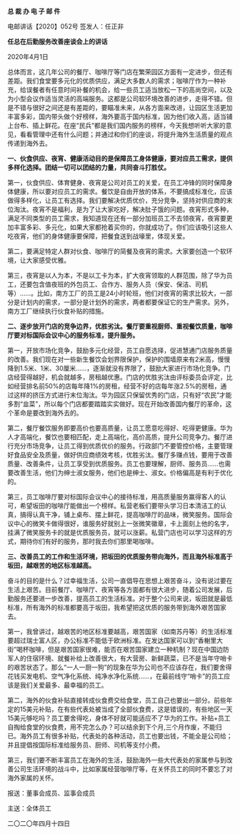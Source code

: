 **总 裁 办 电 子 邮 件**

 

电邮讲话【2020】052号              签发人：任正非 



**任总在后勤服务改善座谈会上的讲话**

2020年4月1日

总体而言，这几年公司的餐厅、咖啡厅等门店在繁荣园区方面有一定进步，但还有差距。我们食堂要多元化的优质供应，满足大多数人的需求；咖啡厅作为一种补充，给误餐者有任意时间补餐的机会，给一些员工适当放松一下的高尚空间，以及为小型会议作适当灵活的高端服务。这都是公司软环境改善的进步，走得不错。但是不错与很好之间还是有差距的，要瞄准未来，从各方面来改进，让园区生活更加丰富多彩，国内带头做个好榜样，海外要高于国内标准，因为他们收入高，适当铺上台布、插上鲜花。在座“民兵”都是我们国内服务的榜样，今天我想听听大家的意见，看看管理中还有什么问题；并通过和你们的座谈，将提升海外生活质量的观点传递到海外去。

**一、伙食供应、夜宵、健康活动目的是保障员工身体健康，要对应员工需求，提供多样化选择。团结一切可以团结的力量，共同奋斗打胜仗。**

第一，伙食供应、体育健身、夜宵是公司对员工的关爱，在员工冲锋的同时保障身体健康，所以要对应员工的需求。餐饮是自由开放的体系，不要搞成标准化，应该做得多样化，让员工有选择。我们要解决优质优价，充分竞争，坚持对供应商的末位淘汰。夜宵不是福利，是为了让大家吃好，解决肚子饿的问题。夜宵形式多种，满足不同类型的员工需求，我知道现在还有一部分加班员工不去领夜宵，夜宵要更加丰富多彩、多元化，如果大家都抢着买你的，你就成功了。你们应该吸引这些人吃夜宵，他们的身体健康要保障，把餐食送到战壕里，体现关爱。

第二，要满足特定人群对伙食、咖啡厅的简餐及夜宵的需求。大家要创造一个软环境，让大家感受优雅。

第三，夜宵是以人为本，不是以工卡为本，扩大夜宵领取的人群范围，除了华为员工，还要包含值夜班的外包员工、合作方、服务人员（保安、保洁、司机等）……。比如，南方工厂的员工是24小时轮班，他们对夜宵的需求比较大，一部分是计划内的需求，一部分是计划外的需求，两者都要保证它的生产需求。另外，南方工厂继续执行伙食补贴的措施。

 



**二、逐步放开门店的竞争边界，优胜劣汰。餐厅要重视厨师、重视餐饮质量，咖啡厅要对标国际会议中心的服务标准，提升服务。**

第一，开放市场化竞争，鼓励多元化经营，员工自愿选择，促进慧通门店服务质量的改善。我们现在对一些新生餐饮会划界限保护，保护的围墙原来有2米高，慢慢降到1.5米、1米、30厘米……，逐渐就没有界限了，鼓励大家进行市场化竞争。门店经营得越好，机会就越多，房租越优惠。门店的优胜劣汰由评标委员会评定，比如经营排名前50%的店每年降1%的房租，经营不好的店每年涨2.5%的房租，通过这样的挤压方式进行末位淘汰。华为园区只保留优秀的门店，只有好“农民”才能多割“韭菜”，所以每个门店都要踏踏实实做好。现在开始改善国内餐厅的革命，这个革命是要改到海外去的。

第二，餐厅餐饮服务即要高价也要高质量，让员工愿意吃得好、吃得更健康。华为人才高端化，餐饮也要相匹配，走上高端化，高价高质，提升公司竞争力。餐厅进行充分市场竞争，让员工得到优质优价的服务。行政部门不要管控价格，主要管理好食品安全及质量，做好供应商绩效考核，优胜劣汰。餐厅多赚点钱，要用于改善质量、改善条件，让员工享受到优质服务。员工也要理解，厨师、服务员……也需要改善生活，他们为绅士淑女服务，他们也是绅士、淑女。价格偏高是有利于优化的。 

第三，员工咖啡厅要对标国际会议中心的接待标准，用高质量服务赢得客人的认可，希望坂田的咖啡厅能做出一个榜样。私营老板们要带头学习日本清洁工的认真，搞得认真干净，铺上桌布、摆上鲜花，提高咖啡厅的品味，微笑服务。国际会议中心的微笑卡做得很好，谁服务好就别上一张微笑徽章，卡上面刻上他的名字，挂满了微笑服务卡的就是优质服务员，就可以涨薪。私营门店也可以学习这样的方式，期待你们有好的服务，那时我去你们那里喝咖啡。

 



**三、改善员工的工作和生活环境，把坂田的优质服务带向海外，而且海外标准高于坂田，越艰苦的地区标准越高。**

奋斗的目的是什么？过幸福生活，公司一直倡导在思想上艰苦奋斗，没有说过要在生活上艰苦。目前餐厅、咖啡厅、夜宵等各方面都有很大进步，随着公司发展，后勤服务还要进一步改善，提高员工的生活标准。对于整个公司来说，坂田就是最低标准，所有海外的标准都要高于坂田，我希望把这优质的服务带到海外艰苦国家去。

第一，我曾讲过，越艰苦的地区标准要越高，艰苦国家（如南苏丹等）的生活标准要超过瑞士富人区，办公标准不能低于欧洲标准。在发达国家可以到“香榭里大街”喝杯咖啡，但是艰苦国家很难，能否在艰苦国家建立一种机制？现在中国边防军人的住宿环境、就餐补给上改善很大，有大营房、新鲜蔬菜，已不是当年守哨卡的艰苦状态了。那么“一人一厨一狗”的现象在华为公司也不应该存在，我们要舍得花钱买发电机、空气净化系统、纯净水净化系统……，在最前线守“哨卡”的员工应该是我们关爱最多、最幸福的员工。

第二，海外的伙食补贴直接转成伙食费交给食堂，员工自己也要出一部分。前些年定的15美元补贴，在有些代表处被当成了全部伙食费，这是错误的，有些地区一天15美元够吃吗？员工要舍得吃，身体不好就可能适应不了华为的工作。补贴+员工自掏给食堂的伙食费，用不完怎么办？可以结余到下个月,三个月作废，不能归已。海外员工有很多补贴，代表处的各种活动，员工也要出钱，不能全是公司给；并且提倡按国际标准给服务员、厨师、司机等支付小费。

第三，我们要不断丰富员工在海外的生活，鼓励海外一些大代表处的家属参与到改善公司生活环境的战斗中，比如家属经营咖啡厅等，在关怀员工的同时不要忘了对海外家属的关怀。

 





报送：董事会成员、监事会成员

主送：全体员工

二〇二〇年四月十四日
